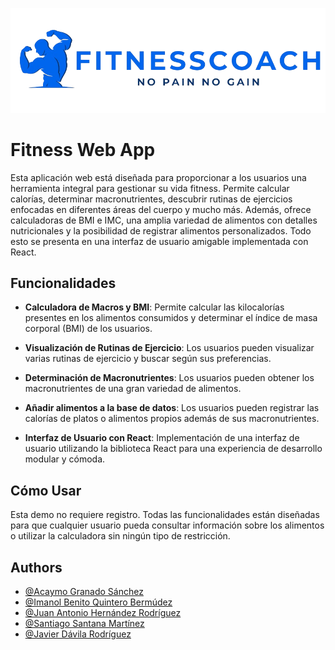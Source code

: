 
![Logo](./src/images/icons/icon-3-git.png)


## 
# Fitness Web App
Esta aplicación web está diseñada para proporcionar a los usuarios una herramienta integral para gestionar su vida fitness. Permite calcular calorías, determinar macronutrientes, descubrir rutinas de ejercicios enfocadas en diferentes áreas del cuerpo y mucho más. Además, ofrece calculadoras de BMI e IMC, una amplia variedad de alimentos con detalles nutricionales y la posibilidad de registrar alimentos personalizados. Todo esto se presenta en una interfaz de usuario amigable implementada con React.

## Funcionalidades

- **Calculadora de Macros y BMI**: Permite calcular las kilocalorías presentes en los alimentos consumidos y determinar el índice de masa corporal (BMI) de los usuarios.

- **Visualización de Rutinas de Ejercicio**: Los usuarios pueden visualizar varias rutinas de ejercicio y buscar según sus preferencias.

- **Determinación de Macronutrientes**: Los usuarios pueden obtener los macronutrientes de una gran variedad de alimentos.

- **Añadir alimentos a la base de datos**: Los usuarios pueden registrar las calorías de platos o alimentos propios además de sus macronutrientes.

- **Interfaz de Usuario con React**: Implementación de una interfaz de usuario utilizando la biblioteca React para una experiencia de desarrollo modular y cómoda.

## Cómo Usar

Esta demo no requiere registro. Todas las funcionalidades están diseñadas para que cualquier usuario pueda consultar información sobre los alimentos o utilizar la calculadora sin ningún tipo de restricción.

## Authors

- [@Acaymo Granado Sánchez](https://github.com/acaOficial)
- [@Imanol Benito Quintero Bermúdez](https://github.com/imanolqb)
- [@Juan Antonio Hernández Rodríguez](https://github.com/ULPGCJuan)
- [@Santiago Santana Martínez](https://github.com/Tiago1615)
- [@Javier Dávila Rodríguez](https://github.com/javi9davi)

